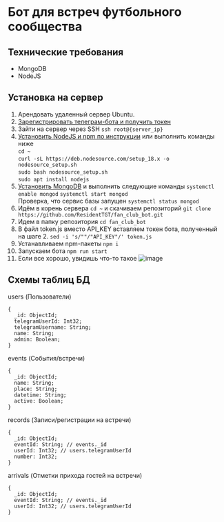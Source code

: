 # Бот для встреч футбольного сообщества 
## Технические требования
- MongoDB
- NodeJS
## Установка на сервер
1. Арендовать удаленный сервер Ubuntu.
2. [Зарегистрировать телеграм-бота и получить токен](https://core.telegram.org/bots#3-how-do-i-create-a-bot)
3. Зайти на сервер через SSH ```ssh root@{server_ip}```
4. [Установить NodeJS и npm по инструкции](https://www.digitalocean.com/community/tutorials/how-to-install-node-js-on-ubuntu-20-04-ru) или выполнить команды ниже<br>
```cd ~```<br>
```curl -sL https://deb.nodesource.com/setup_18.x -o nodesource_setup.sh```<br>
```sudo bash nodesource_setup.sh```<br>
```sudo apt install nodejs```<br>
4. [Установить MongoDB](https://www.mongodb.com/docs/manual/tutorial/install-mongodb-on-ubuntu/#install-mongodb-community-edition) и выполнить следующие команды
```systemctl enable mongod```
```systemctl start mongod```<br>
Проверка, что сервис базы запущен ```systemctl status mongod```
5. Идём в корень сервера ```cd ~``` и скачиваем репозиторий ```git clone https://github.com/ResidentTGT/fan_club_bot.git```
6. Идем в папку репозитория ```cd fan_club_bot```
7. В файл token.js вместо API_KEY вставляем токен бота, полученный на шаге 2. ```sed -i 's/""/"API_KEY"/' token.js```
9. Устанавливаем npm-пакеты ```npm i```
10. Запускаем бота ```npm run start```<br>
11. Если все хорошо, увидишь что-то такое
![image](https://user-images.githubusercontent.com/18449287/181778194-56a6bf34-7bb2-49be-bc3f-3c3a2c594704.png)

## Схемы таблиц БД
users (Пользователи)
```
{
  _id: ObjectId;
  telegramUserId: Int32;
  telegramUsername: String;
  name: String;
  admin: Boolean;
}
```
events (События/встречи)
```
{
  _id: ObjectId;
  name: String;
  place: String;
  datetime: String;
  active: Boolean;
}
```
records (Записи/регистрации на встречи)
```
{
  _id: ObjectId;
  eventId: String; // events._id
  userId: Int32; // users.telegramUserId
  number: Int32;
}
```
arrivals (Отметки прихода гостей на встречи)
```
{
  _id: ObjectId;
  eventId: String; // events._id
  userId: Int32; // users.telegramUserId
}
```
